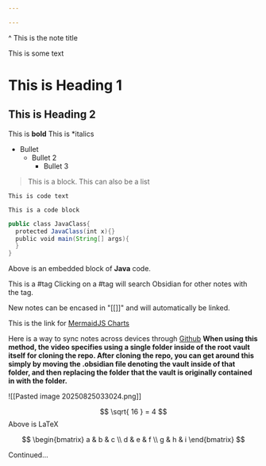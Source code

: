 ```yaml
---

---
```

^ This is the note title

This is some text
# This is Heading 1

## This is Heading 2

This is **bold**
This is *italics
- Bullet
	- Bullet 2
		- Bullet 3

> This is a block. 
> This can also be a list

`This is code text`

```
This is a code block
```

```java
public class JavaClass{
  protected JavaClass(int x){}
  public void main(String[] args){
  }
}
``` 
Above is an embedded block of **Java** code. 

This is a #tag
Clicking on a #tag will search Obsidian for other notes with the tag.

New notes can be encased in "[[]]" and will automatically be linked.

This is the link for [MermaidJS Charts](https://mermaid.js.org/intro/)

Here is a way to sync notes across devices through [Github](https://youtu.be/ImrLbomFYA0)
**When using this method, the video specifies using a single folder inside of the root vault itself for cloning the repo. After cloning the repo, you can get around this simply by moving the .obsidian file denoting the vault inside of that folder, and then replacing the folder that the vault is originally contained in with the folder.**

![[Pasted image 20250825033024.png]]

$$
\sqrt{ 16 } = 4
$$
Above is LaTeX

$$
\begin{bmatrix}
a & b & c \\
d & e & f \\
g & h & i
\end{bmatrix}
$$
$$
$$

Continued...
